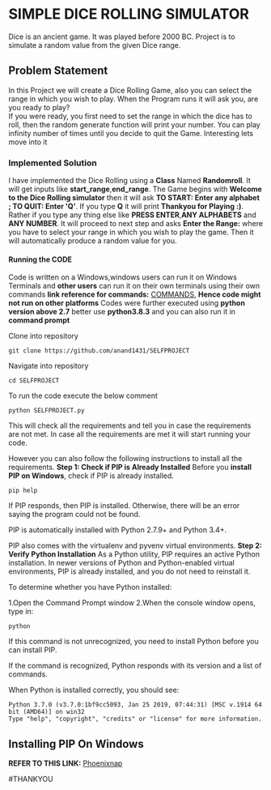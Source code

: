 # SIMPLE DICE ROLLING SIMULATOR
Dice is an ancient game. It was played before 2000 BC.
Project is to simulate a random value from the given Dice range.

## Problem Statement
In this Project we will create a Dice Rolling Game, also you can select the range in which you wish to play. 
When the Program runs it will ask you, are you ready to play?  
If you were ready, you first need to set the range in which the dice has to roll, then the random generate function will print your number. 
You can play infinity number of times until you decide to quit the Game.
Interesting lets move into it

### Implemented Solution
I have implemented the Dice Rolling using a **Class** Named **Randomroll**. It will get inputs like **start_range**,**end_range**.
The Game begins with **Welcome to the Dice Rolling simulator** then it will ask **TO START: Enter any alphabet ; TO QUIT: Enter 'Q'**. If you type **Q** it will print 
**Thankyou for Playing :)**.
Rather if you type any thing else like **PRESS ENTER**,**ANY ALPHABETS** and **ANY NUMBER**. It will proceed to next step and asks **Enter the Range:** where you have to select your range in which you wish to play the game.
Then it will automatically produce a random value for you.

#### Running the CODE
Code is written on a Windows,windows users can run it on Windows Terminals and **other users** can run it on their own terminals using their own commands **link reference for commands:** [COMMANDS](https://www.lemoda.net/windows/windows2unix/windows2unix.html), **Hence code might not run on other platforms** 
Codes were further executed using **python version above 2.7** better use **python3.8.3** and you can also run it in **command prompt** 

Clone into repository
```batch
git clone https://github.com/anand1431/SELFPROJECT    
```
Navigate into repository
```batch
cd SELFPROJECT
```

To run the code execute the below comment 
``` batch
python SELFPROJECT.py
```
This will check all the requirements and tell you in case the requirements are not met. In case all the requirements are met it will start running your code.

However you can also follow the following instructions to install all the requirements.
**Step 1: Check if PIP is Already Installed**
Before you **install PIP on Windows**, check if PIP is already installed.
```batch
pip help
```
If PIP responds, then PIP is installed. Otherwise, there will be an error saying the program could not be found.

PIP is automatically installed with Python 2.7.9+ and Python 3.4+.

PIP also comes with the virtualenv and pyvenv virtual environments.
**Step 2: Verify Python Installation**
As a Python utility, PIP requires an active Python installation. In newer versions of Python and Python-enabled virtual environments, PIP is already installed, and you do not need to reinstall it.

To determine whether you have Python installed:

1.Open the Command Prompt window
2.When the console window opens, type in:
```batch
python
```
If this command is not unrecognized, you need to install Python before you can install PIP.

If the command is recognized, Python responds with its version and a list of commands.

When Python is installed correctly, you should see:
```batch
Python 3.7.0 (v3.7.0:1bf9cc5093, Jan 25 2019, 07:44:31) [MSC v.1914 64 bit (AMD64)] on win32
Type "help", "copyright", "credits" or "license" for more information.
```
## **Installing PIP On Windows**
**REFER TO THIS LINK:** [Phoenixnap](https://phoenixnap.com/kb/install-pip-windows)

#THANKYOU

